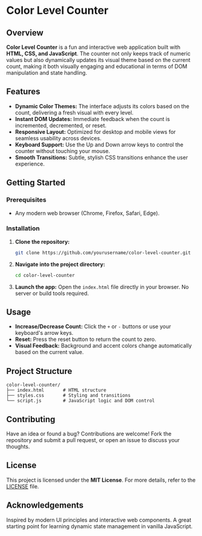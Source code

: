 # Color Level Counter

## Overview

**Color Level Counter** is a fun and interactive web application built with **HTML, CSS, and JavaScript**. The counter not only keeps track of numeric values but also dynamically updates its visual theme based on the current count, making it both visually engaging and educational in terms of DOM manipulation and state handling.

## Features

- **Dynamic Color Themes:** The interface adjusts its colors based on the count, delivering a fresh visual with every level.
- **Instant DOM Updates:** Immediate feedback when the count is incremented, decremented, or reset.
- **Responsive Layout:** Optimized for desktop and mobile views for seamless usability across devices.
- **Keyboard Support:** Use the Up and Down arrow keys to control the counter without touching your mouse.
- **Smooth Transitions:** Subtle, stylish CSS transitions enhance the user experience.

## Getting Started

### Prerequisites

- Any modern web browser (Chrome, Firefox, Safari, Edge).

### Installation

1. **Clone the repository:**

   ```bash
   git clone https://github.com/yourusername/color-level-counter.git
   ```

2. **Navigate into the project directory:**

   ```bash
   cd color-level-counter
   ```

3. **Launch the app:**
   Open the `index.html` file directly in your browser. No server or build tools required.

## Usage

- **Increase/Decrease Count:** Click the `+` or `-` buttons or use your keyboard's arrow keys.
- **Reset:** Press the reset button to return the count to zero.
- **Visual Feedback:** Background and accent colors change automatically based on the current value.

## Project Structure

```
color-level-counter/
├── index.html       # HTML structure
├── styles.css       # Styling and transitions
└── script.js        # JavaScript logic and DOM control
```

## Contributing

Have an idea or found a bug? Contributions are welcome! Fork the repository and submit a pull request, or open an issue to discuss your thoughts.

## License

This project is licensed under the **MIT License**. For more details, refer to the [LICENSE](LICENSE) file.

## Acknowledgements

Inspired by modern UI principles and interactive web components. A great starting point for learning dynamic state management in vanilla JavaScript.
